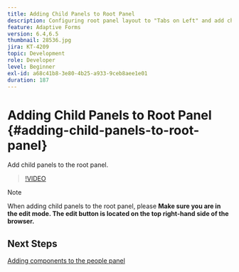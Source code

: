 ```yaml
---
title: Adding Child Panels to Root Panel
description: Configuring root panel layout to "Tabs on Left" and add child panels to the root panel.
feature: Adaptive Forms
version: 6.4,6.5
thumbnail: 28536.jpg
jira: KT-4209
topic: Development
role: Developer
level: Beginner
exl-id: a68c41b8-3e80-4b25-a933-9ceb8aee1e01
duration: 187
---
```

# Adding Child Panels to Root Panel {#adding-child-panels-to-root-panel}

Add child panels to the root panel.


>[!VIDEO](https://video.tv.adobe.com/v/28536?quality=12&learn=on)

>[!NOTE]
>When adding child panels to the root panel, please **Make sure you are in the edit mode. The edit button is located on the top right-hand side of the browser.**

## Next Steps

[Adding components to the people panel](./adding-components-to-people-panel.md)
